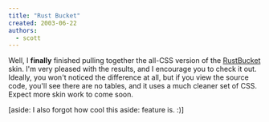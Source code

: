 ```yaml
---
title: "Rust Bucket"
created: 2003-06-22
authors: 
  - scott
---
```


Well, I **finally** finished pulling together the all-CSS version of the [RustBucket](/2001/09/i-posted-a-new-skin/) skin. I'm very pleased with the results, and I encourage you to check it out. Ideally, you won't noticed the difference at all, but if you view the source code, you'll see there are no tables, and it uses a much cleaner set of CSS. Expect more skin work to come soon.  
  
\[aside: I also forgot how cool this aside: feature is. :)\]
